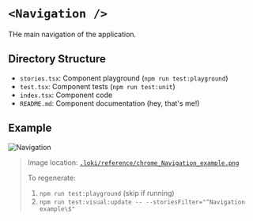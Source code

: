 # `<Navigation />`

THe main navigation of the application.

## Directory Structure

- `stories.tsx`: Component playground (`npm run test:playground`)
- `test.tsx`: Component tests (`npm run test:unit`)
- `index.tsx`: Component code
- `README.md`: Component documentation (hey, that's me!)

## Example

![Navigation](../../../.loki/reference/chrome_Navigation_example.png)

> Image location: [`.loki/reference/chrome_Navigation_example.png`](../../../.loki/reference/chrome_Navigation_example.png)
> 
> To regenerate: 
> 1. `npm run test:playground` (skip if running)
> 1. `npm run test:visual:update -- --storiesFilter="^Navigation example\$"`